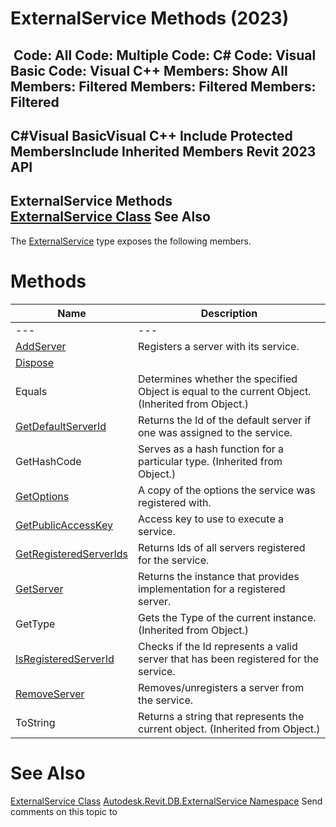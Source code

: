 # ExternalService Methods (2023)

﻿
 Code: All Code: Multiple Code: C# Code: Visual Basic Code: Visual C++  Members: Show All Members: Filtered Members: Filtered Members: Filtered   
---  
C#Visual BasicVisual C++
Include Protected MembersInclude Inherited Members
Revit 2023 API  
---  
ExternalService Methods  
[ExternalService Class](0408e6d9-12d3-20e4-911e-6d299fe31b81.md "ExternalService Class") See Also  
---  
The [ExternalService](0408e6d9-12d3-20e4-911e-6d299fe31b81.md "ExternalService Class") type exposes the following members.
# Methods
| Name | Description |
| --- | --- |
| --- | --- | --- |
| [AddServer](6e60c7f3-83f3-dca5-745c-efd995421369.md "AddServer Method") | Registers a server with its service. |
| [Dispose](111746bc-4ade-6ef5-bff8-63f14d564166.md "Dispose Method") |
| Equals | Determines whether the specified Object is equal to the current Object. (Inherited from Object.) |
| [GetDefaultServerId](f348cd43-7480-2799-12ed-9d6dbc2b47b7.md "GetDefaultServerId Method") | Returns the Id of the default server if one was assigned to the service. |
| GetHashCode | Serves as a hash function for a particular type.  (Inherited from Object.) |
| [GetOptions](492cc7a7-9493-732e-a6a7-fd00b3b85773.md "GetOptions Method") | A copy of the options the service was registered with. |
| [GetPublicAccessKey](d40f5730-6deb-2b5c-1d42-b5abfbc2a625.md "GetPublicAccessKey Method") | Access key to use to execute a service. |
| [GetRegisteredServerIds](230b50ac-8db7-cf62-2502-3cb0fd217b35.md "GetRegisteredServerIds Method") | Returns Ids of all servers registered for the service. |
| [GetServer](839e6c3d-1f70-4668-781f-823baf005ff5.md "GetServer Method") | Returns the instance that provides implementation for a registered server. |
| GetType | Gets the Type of the current instance. (Inherited from Object.) |
| [IsRegisteredServerId](24077646-e04a-cd18-c9e9-0bc1f7cfbcba.md "IsRegisteredServerId Method") | Checks if the Id represents a valid server that has been registered for the service. |
| [RemoveServer](8659a6ce-c473-987a-beea-388f64c5f0f3.md "RemoveServer Method") | Removes/unregisters a server from the service. |
| ToString | Returns a string that represents the current object. (Inherited from Object.) |

# See Also
[ExternalService Class](0408e6d9-12d3-20e4-911e-6d299fe31b81.md "ExternalService Class")
[Autodesk.Revit.DB.ExternalService Namespace](a88f2d1d-c02f-a901-9543-44e4b5dd5fc9.md "Autodesk.Revit.DB.ExternalService Namespace")
Send comments on this topic to 